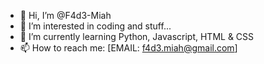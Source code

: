 - 👋 Hi, I’m @F4d3-Miah
- 👀 I’m interested in coding and stuff...
- 🌱 I’m currently learning Python, Javascript, HTML & CSS
- 📫 How to reach me: [EMAIL: f4d3.miah@gmail.com]

<!---
F4d3-Miah/F4d3-Miah is a ✨ special ✨ repository because its `README.md` (this file) appears on your GitHub profile.
You can click the Preview link to take a look at your changes.
--->
